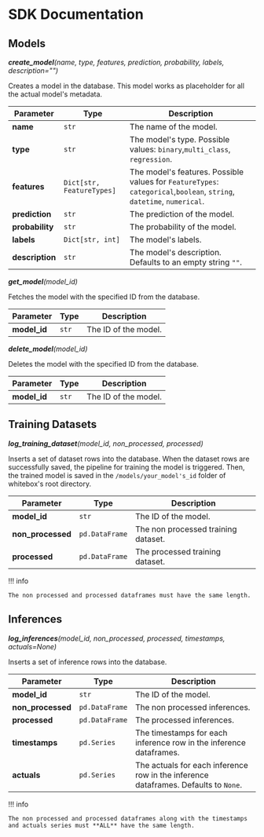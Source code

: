 # SDK Documentation

## Models

**_create_model_**_(name, type, features, prediction, probability, labels, description="")_

Creates a model in the database. This model works as placeholder for all the actual model's metadata.

| Parameter       | Type                      | Description                                                                                                           |
| --------------- | ------------------------- | --------------------------------------------------------------------------------------------------------------------- |
| **name**        | `str`                     | The name of the model.                                                                                                |
| **type**        | `str`                     | The model's type. Possible values: `binary`,`multi_class`, `regression`.                                              |
| **features**    | `Dict[str, FeatureTypes]` | The model's features. Possible values for `FeatureTypes`: `categorical`,`boolean`, `string`, `datetime`, `numerical`. |
| **prediction**  | `str`                     | The prediction of the model.                                                                                          |
| **probability** | `str`                     | The probability of the model.                                                                                         |
| **labels**      | `Dict[str, int]`          | The model's labels.                                                                                                   |
| **description** | `str`                     | The model's description. Defaults to an empty string `""`.                                                            |

**_get_model_**_(model_id)_

Fetches the model with the specified ID from the database.

| Parameter    | Type  | Description          |
| ------------ | ----- | -------------------- |
| **model_id** | `str` | The ID of the model. |

**_delete_model_**_(model_id)_

Deletes the model with the specified ID from the database.

| Parameter    | Type  | Description          |
| ------------ | ----- | -------------------- |
| **model_id** | `str` | The ID of the model. |

## Training Datasets

**_log_training_dataset_**_(model_id, non_processed, processed)_

Inserts a set of dataset rows into the database. When the dataset rows are successfully saved, the pipeline for training the model is triggered. Then, the trained model is saved in the `/models/your_model's_id` folder of whitebox's root directory.

| Parameter         | Type           | Description                         |
| ----------------- | -------------- | ----------------------------------- |
| **model_id**      | `str`          | The ID of the model.                |
| **non_processed** | `pd.DataFrame` | The non processed training dataset. |
| **processed**     | `pd.DataFrame` | The processed training dataset.     |

!!! info

    The non processed and processed dataframes must have the same length.

## Inferences

**_log_inferences_**_(model_id, non_processed, processed, timestamps, actuals=None)_

Inserts a set of inference rows into the database.

| Parameter         | Type           | Description                                                                         |
| ----------------- | -------------- | ----------------------------------------------------------------------------------- |
| **model_id**      | `str`          | The ID of the model.                                                                |
| **non_processed** | `pd.DataFrame` | The non processed inferences.                                                       |
| **processed**     | `pd.DataFrame` | The processed inferences.                                                           |
| **timestamps**    | `pd.Series`    | The timestamps for each inference row in the inference dataframes.                  |
| **actuals**       | `pd.Series`    | The actuals for each inference row in the inference dataframes. Defaults to `None`. |

!!! info

    The non processed and processed dataframes along with the timestamps and actuals series must **ALL** have the same length.

